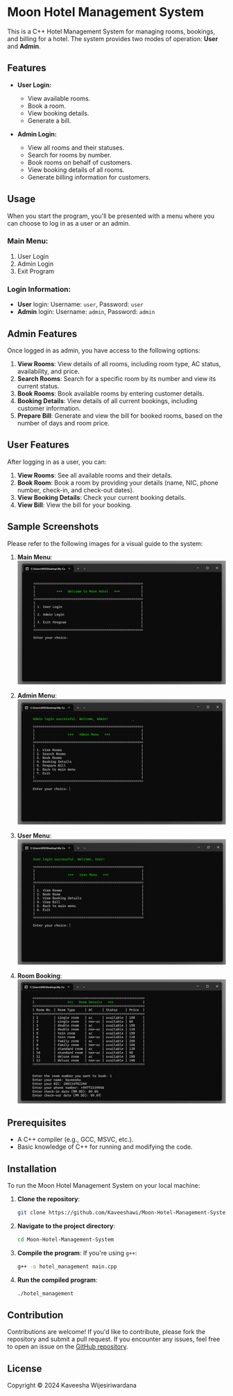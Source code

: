 # Moon Hotel Management System

This is a C++ Hotel Management System for managing rooms, bookings, and billing for a hotel. The system provides two modes of operation: **User** and **Admin**. 

## Features
- **User Login:**
  - View available rooms.
  - Book a room.
  - View booking details.
  - Generate a bill.

- **Admin Login:**
  - View all rooms and their statuses.
  - Search for rooms by number.
  - Book rooms on behalf of customers.
  - View booking details of all rooms.
  - Generate billing information for customers.

## Usage

When you start the program, you'll be presented with a menu where you can choose to log in as a user or an admin.

### Main Menu:
1. User Login
2. Admin Login
3. Exit Program

### Login Information:
- **User** login: Username: `user`, Password: `user`
- **Admin** login: Username: `admin`, Password: `admin`

## Admin Features

Once logged in as admin, you have access to the following options:

1. **View Rooms**: View details of all rooms, including room type, AC status, availability, and price.
2. **Search Rooms**: Search for a specific room by its number and view its current status.
3. **Book Rooms**: Book available rooms by entering customer details.
4. **Booking Details**: View details of all current bookings, including customer information.
5. **Prepare Bill**: Generate and view the bill for booked rooms, based on the number of days and room price.

## User Features

After logging in as a user, you can:

1. **View Rooms**: See all available rooms and their details.
2. **Book Room**: Book a room by providing your details (name, NIC, phone number, check-in, and check-out dates).
3. **View Booking Details**: Check your current booking details.
4. **View Bill**: View the bill for your booking.

## Sample Screenshots

Please refer to the following images for a visual guide to the system:

1. **Main Menu**:
   ![Main Menu](/screenshots/main_menu.png)

2. **Admin Menu**:
   ![Admin Menu](screenshots/admin_menu.png)

3. **User Menu**:
   ![User Menu](screenshots/user_menu.png)

4. **Room Booking**:
   ![Room Booking](screenshots/room_booking.png)

## Prerequisites
- A C++ compiler (e.g., GCC, MSVC, etc.).
- Basic knowledge of C++ for running and modifying the code.

## Installation

To run the Moon Hotel Management System on your local machine:

1. **Clone the repository**:
    ```bash
    git clone https://github.com/Kaveeshawi/Moon-Hotel-Management-System.git
    ```
2. **Navigate to the project directory**:
    ```bash
    cd Moon-Hotel-Management-System
    ```
3. **Compile the program**:
    If you're using `g++`:
    ```bash
    g++ -o hotel_management main.cpp
    ```
4. **Run the compiled program**:
    ```bash
    ./hotel_management
    ```

## Contribution

Contributions are welcome! If you'd like to contribute, please fork the repository and submit a pull request. If you encounter any issues, feel free to open an issue on the [GitHub repository](https://github.com/Kaveeshawi/Moon-Hotel-Management-System/issues).

## License

Copyright © 2024 Kaveesha Wijesiriwardana
